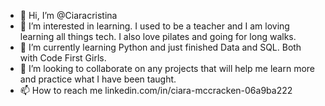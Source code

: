 - 👋 Hi, I’m @Ciaracristina
- 👀 I’m interested in learning. I used to be a teacher and I am loving learning all things tech. I also love pilates and going for long walks.
- 🌱 I’m currently learning Python and just finished Data and SQL. Both with Code First Girls.
- 💞️ I’m looking to collaborate on any projects that will help me learn more and practice what I have been taught.
- 📫 How to reach me linkedin.com/in/ciara-mccracken-06a9ba222

<!---
Ciaracristina/Ciaracristina is a ✨ special ✨ repository because its `README.md` (this file) appears on your GitHub profile.
You can click the Preview link to take a look at your changes.
--->
